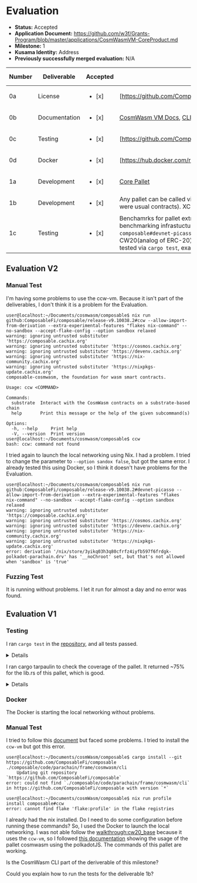 
# Evaluation

- **Status:** Accepted
- **Application Document:** https://github.com/w3f/Grants-Program/blob/master/applications/CosmWasmVM-CoreProduct.md
- **Milestone:** 1
- **Kusama Identity:** Address
- **Previously successfully merged evaluation:** N/A

| Number | Deliverable | Accepted | Link | Evaluation Notes |
| ------ | ----------- | -------- | ---- |----------------- |
| 0a | License | <ul><li>[x] </li></ul>| [https://github.com/ComposableFi/composable/blob/main/code/parachain/frame/cosmwasm/License.md] |  |
| 0b  | Documentation | <ul><li>[x] </li></ul>| [CosmWasm VM Docs](https://docs.composable.finance/products/cosmwasm-vm-overview), [CLI Docs](https://docs.composable.finance/developer-guides/cosmwasm-cli) | |
0c    | Testing   | <ul><li>[x] </li></ul>| [https://github.com/ComposableFi/composable/tree/main/code/parachain/frame/cosmwasm]       |        |
|  0d          | Docker  | <ul><li>[x] </li></ul>| [https://hub.docker.com/r/composablefi/devnet]    |  |
|  1a   | Development  | <ul><li>[x] </li></ul>| [Core Pallet](https://github.com/ComposableFi/composable/tree/main/code/parachain/frame/cosmwasm) | 
| 1b    | Development | <ul><li>[x] </li></ul>| Any pallet can be called via precompile contracts (CosmWasm messaging interface for pallets as if thry were usual contracts). XCM can be called via [this precompile](https://github.com/ComposableFi/composable/blob/main/code/xcvm/lib/core/src/transport/xcm/mod.rs), Pallet src has [Fuzzing test](https://github.com/ComposableFi/composable/tree/main/code/parachain/frame/cosmwasm/fuzz_targets) |  |
1c    | Testing | <ul><li>[x] </li></ul>| Benchamrks for pallet extrinics and gas metering of WASM instuctions are done using parity benchmarking infrastucture. You can run our devnet via the docker file or running `nix run composable#devnet-picasso` - Guide for running the CLI on a local network included in the CLI docs. CW20(analog of ERC-20) contract and 2 Composable contracts are embedded into genesis. VM can be tested via `cargo test`, examples of tests are [here](https://github.com/ComposableFi/cosmwasm-vm/blob/main/orchestrate/README.md), run of contracts in simulator and asserts of results. | |

## Evaluation V2

### Manual Test

I'm having some problems to use the ccw-vm. Because it isn't part of the deliverables, I don't think it is a problem for the Evaluation.

```
user@localhost:~/Documents/cosmwasm/composable$ nix run github:ComposableFi/composable/release-v9.10038.2#ccw --allow-import-from-derivation --extra-experimental-features "flakes nix-command" --no-sandbox --accept-flake-config --option sandbox relaxed
warning: ignoring untrusted substituter 'https://composable.cachix.org'
warning: ignoring untrusted substituter 'https://cosmos.cachix.org'
warning: ignoring untrusted substituter 'https://devenv.cachix.org'
warning: ignoring untrusted substituter 'https://nix-community.cachix.org'
warning: ignoring untrusted substituter 'https://nixpkgs-update.cachix.org'
composable-cosmwasm, the foundation for wasm smart contracts.

Usage: ccw <COMMAND>

Commands:
  substrate  Interact with the CosmWasm contracts on a substrate-based chain
  help       Print this message or the help of the given subcommand(s)

Options:
  -h, --help     Print help
  -V, --version  Print version
user@localhost:~/Documents/cosmwasm/composable$ ccw
bash: ccw: command not found 
```

I tried again to launch the local networking using Nix. I had a problem. I tried to change the parameter to `--option sandox false`, but got the same error. I already tested this using Docker, so I think it doesn't have problems for the Evaluation.

```
user@localhost:~/Documents/cosmwasm/composable$ nix run github:ComposableFi/composable/release-v9.10038.2#devnet-picasso --allow-import-from-derivation --extra-experimental-features "flakes nix-command" --no-sandbox --accept-flake-config --option sandbox relaxed
warning: ignoring untrusted substituter 'https://composable.cachix.org'
warning: ignoring untrusted substituter 'https://cosmos.cachix.org'
warning: ignoring untrusted substituter 'https://devenv.cachix.org'
warning: ignoring untrusted substituter 'https://nix-community.cachix.org'
warning: ignoring untrusted substituter 'https://nixpkgs-update.cachix.org'
error: derivation '/nix/store/3yikq03h3q80cfrfz4iyfb597f6frdgk-polkadot-parachain.drv' has '__noChroot' set, but that's not allowed when 'sandbox' is 'true'
```

### Fuzzing Test

It is running without problems. I let it run for almost a day and no error was found.

## Evaluation V1

### Testing

I ran `cargo test` in the [repository](https://github.com/ComposableFi/cosmwasm-vm/blob/main), and all tests passed.

<details>

```
user@localhost:~/Documents/cosmWasm/cosmwasm-vm$ cargo test
    Finished test [unoptimized + debuginfo] target(s) in 7.34s
     Running unittests src/lib.rs (target/debug/deps/cosmwasm_orchestrate-d487dffca63e2a93)

running 2 tests
test vm::address::tests::cosmos_handler ... ok
test vm::address::tests::substrate_handler ... ok

test result: ok. 2 passed; 0 failed; 0 ignored; 0 measured; 0 filtered out; finished in 0.00s

     Running tests/crypto_verify.rs (target/debug/deps/crypto_verify-dbc724dbec373134)

running 12 tests
test tendermint_signatures_batch_verify_message_multisig_works ... ok
test tendermint_signature_verify_works ... ok
test tendermint_signature_verify_fails ... ok
test tendermint_signatures_batch_verify_works ... ok
test tendermint_signatures_batch_verify_fails ... ok
test tendermint_signatures_batch_verify_single_public_key_works ... ok
test cosmos_signature_verify_fails ... ok
test cosmos_signature_verify_works ... ok
test ethereum_signature_verify_fails_for_corrupted_message ... ok
test ethereum_signature_verify_fails_for_corrupted_signature ... ok
test ethereum_signature_verify_works ... ok
test verify_ethereum_transaction_works ... ok

test result: ok. 12 passed; 0 failed; 0 ignored; 0 measured; 0 filtered out; finished in 1.55s

     Running unittests src/lib.rs (target/debug/deps/cosmwasm_vm-b715f70a31c9e01a)

running 0 tests

test result: ok. 0 passed; 0 failed; 0 ignored; 0 measured; 0 filtered out; finished in 0.00s

     Running unittests src/lib.rs (target/debug/deps/cosmwasm_vm_wasmi-98444fad8d618b12)

running 11 tests
test semantic::test_riffle_shuffle_encode_decode ... ok
test semantic::test_riffle_shuffle ... ok
test semantic::test_code_gen::instantiate_response ... ok
test semantic::test_code_gen::basic ... ok
test semantic::test_recursion ... ok
test semantic::test_bare ... ok
test semantic::test_hook ... ok
test semantic::test_orchestration_base ... ok
test semantic::cw20_ics20::test_ics20_ibc_orchestration ... ok
test semantic::test_reply ... ok
test semantic::test_orchestration_advanced ... ok

test result: ok. 11 passed; 0 failed; 0 ignored; 0 measured; 0 filtered out; finished in 1.06s

     Running unittests bin/research.rs (target/debug/deps/research-6f520194658df34f)

running 2 tests
test test_riffle_shuffle ... ok
test test_riffle_shuffle_encode_decode ... ok

test result: ok. 2 passed; 0 failed; 0 ignored; 0 measured; 0 filtered out; finished in 0.00s

   Doc-tests cosmwasm-orchestrate

running 0 tests

test result: ok. 0 passed; 0 failed; 0 ignored; 0 measured; 0 filtered out; finished in 0.00s

   Doc-tests cosmwasm-vm

running 0 tests

test result: ok. 0 passed; 0 failed; 0 ignored; 0 measured; 0 filtered out; finished in 0.00s

   Doc-tests cosmwasm-vm-wasmi

running 1 test
test src/host_functions.rs - host_functions::encode_sections (line 480) ... ignored

test result: ok. 0 passed; 0 failed; 1 ignored; 0 measured; 0 filtered out; finished in 0.00s
```

</details>

I ran cargo tarpaulin to check the coverage of the pallet. It returned ~75% for the lib.rs of this pallet, which is good. 

<details>

```
Sep 15 09:49:14.967  INFO cargo_tarpaulin::report: Coverage Results:
|| Tested/Total Lines:
|| orchestrate/examples/custom_address_handler.rs: 0/5
|| orchestrate/examples/custom_handler.rs: 0/7
|| orchestrate/src/api.rs: 22/95
|| orchestrate/src/error.rs: 0/2
|| orchestrate/src/fetcher.rs: 0/34
|| orchestrate/src/ibc.rs: 0/166
|| orchestrate/src/vm/account.rs: 8/32
|| orchestrate/src/vm/address.rs: 34/41
|| orchestrate/src/vm/bank.rs: 0/44
|| orchestrate/src/vm/error.rs: 0/21
|| orchestrate/src/vm/mod.rs: 66/408
|| orchestrate/src/vm/state.rs: 36/91
|| orchestrate/src/wasm_builder.rs: 0/26
|| orchestrate/tests/crypto_verify.rs: 19/19
|| research/bin/research.rs: 13/422
|| vm/src/executor.rs: 75/227
|| vm/src/memory.rs: 41/74
|| vm/src/system.rs: 170/358
|| vm/src/tagged.rs: 2/2
|| vm/src/vm.rs: 3/3
|| vm-wasmi/src/code_gen.rs: 163/210
|| vm-wasmi/src/error.rs: 2/12
|| vm-wasmi/src/host_functions.rs: 137/312
|| vm-wasmi/src/lib.rs: 47/62
|| vm-wasmi/src/validation.rs: 0/128
|| vm-wasmi/src/vm.rs: 95/195
|| 
31.14% coverage, 933/2996 lines covered
```

</details>

### Docker

The Docker is starting the local networking without problems.

### Manual Test

I tried to follow this [document](https://docs.composable.finance/developer-guides/cosmwasm-cli) but faced some problems. I tried to install the `ccw-vm` but got this error.

```
user@localhost:~/Documents/cosmWasm/composable$ cargo install --git https://github.com/ComposableFi/composable ./composable/code/parachain/frame/cosmwasm/cli
    Updating git repository `https://github.com/ComposableFi/composable`
error: could not find `./composable/code/parachain/frame/cosmwasm/cli` in https://github.com/ComposableFi/composable with version `*`

user@localhost:~/Documents/cosmWasm/composable$ nix run profile install composable#ccw
error: cannot find flake 'flake:profile' in the flake registries
```

I already had the nix installed. Do I need to do some configuration before running these commands? 
So, I used the Docker to launch the local networking. 
I was not able follow the [walkthrough:cw20_base](https://docs.composable.finance/developer-guides/cosmwasm/walkthrough) because it uses the `ccw-vm`, 
so I followed [this documentation](https://github.com/ComposableFi/composable/blob/main/docs/docs/products/cosmwasm/deploy-and-run-cosmwasm-contracts-with-pdjs.md) 
showing the usage of the pallet cosmwasm using the polkadotJS. The commands of this pallet are working. 

Is the CosmWasm CLI part of the deriverable of this milestone? 

Could you explain how to run the tests for the deliverable 1b?

